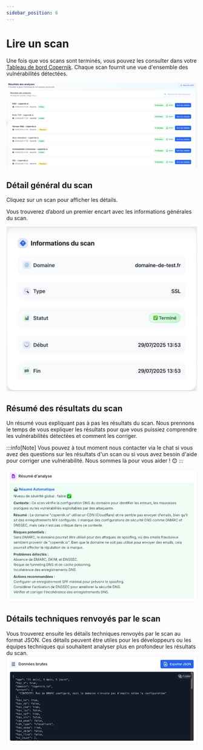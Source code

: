 ```yaml
---
sidebar_position: 6
---
```


# Lire un scan

Une fois que vos scans sont terminés, vous pouvez les consulter dans votre [Tableau de bord Copernik](https://copernik.io/app/scans/result). Chaque scan fournit une vue d'ensemble des vulnérabilités détectées.

![Résultats des scans](/img/copernik-scans-list.png)

## Détail général du scan
Cliquez sur un scan pour afficher les détails.

Vous trouverez d’abord un premier encart avec les informations générales du scan.

![Informations générales du scan](/img/copernik-scan-info.png)

## Résumé des résultats du scan
Un résumé vous expliquant pas à pas les résultats du scan. Nous prennons le temps de vous expliquer les résultats pour que vous puissiez comprendre les vulnérabilités détectées et comment les corriger.

:::info[Note]
Vous pouvez à tout moment nous contacter via le chat si vous avez des questions sur les résultats d'un scan ou si vous avez besoin d'aide pour corriger une vulnérabilité. Nous sommes là pour vous aider ! 😊
:::

![Résumé des résultats du scan](/img/copernik-scan-summary.png)

## Détails techniques renvoyés par le scan
Vous trouverez ensuite les détails techniques renvoyés par le scan au format JSON. Ces détails peuvent être utiles pour les développeurs ou les équipes techniques qui souhaitent analyser plus en profondeur les résultats du scan.
![Détails techniques du scan](/img/copernik-scan-raw.png)